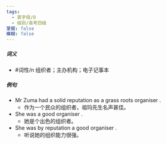 ```yaml
---
tags:
  - 首字母/O
  - 级别/高考四级
掌握: false
模糊: false
---
```

##### 词义
- #词性/n  组织者；主办机构；电子记事本
##### 例句
- Mr Zuma had a solid reputation as a grass roots organiser .
	- 作为一个民众的组织者，祖玛先生名声甚佳。
- She was a good organiser .
	- 她是个出色的组织者。
- She was by reputation a good organiser .
	- 听说她的组织能力很强。
